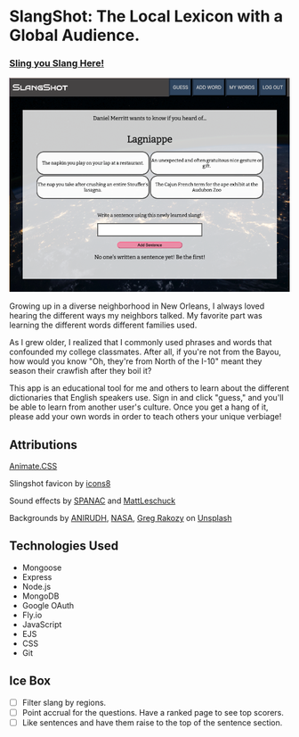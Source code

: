 # SlangShot: The Local Lexicon with a Global Audience.
### [Sling you Slang Here!](https://slangshot.fly.dev/)
<img width="1440" alt="Screenshot of SlangShot" src="public/assets/images/screenshot.png">

Growing up in a diverse neighborhood in New Orleans, I always loved hearing the different ways my neighbors talked. My favorite part was learning the different words different families used. 

As I grew older, I realized that I commonly used phrases and words that confounded my college classmates. After all, if you're not from the Bayou, how would you know "Oh, they're from North of the I-10" meant they season their crawfish after they boil it?

This app is an educational tool for me and others to learn about the different dictionaries that English speakers use. Sign in and click "guess," and you'll be able to learn from another user's culture. Once you get a hang of it, please add your own words in order to teach others your unique verbiage!

## Attributions

[Animate.CSS](animate.style)

Slingshot favicon by [icons8](https://icons8.com/icons/set/slingshot)

Sound effects by [SPANAC](https://www.freesoundslibrary.com/sike-sound-effect/) and [MattLeschuck](https://pixabay.com/sound-effects/success-bell-6776/)


Backgrounds by <a href="https://unsplash.com/pt-br/@lanirudhreddy?utm_source=unsplash&utm_medium=referral&utm_content=creditCopyText">ANIRUDH</a>, <a href="https://unsplash.com/@nasa?utm_source=unsplash&utm_medium=referral&utm_content=creditCopyText">NASA</a>, <a href="https://unsplash.com/@grakozy?utm_source=unsplash&utm_medium=referral&utm_content=creditCopyText">Greg Rakozy</a> on <a href="https://unsplash.com/images/nature/earth?utm_source=unsplash&utm_medium=referral&utm_content=creditCopyText">Unsplash</a>


## Technologies Used
- Mongoose
- Express
- Node.js
- MongoDB
- Google OAuth
- Fly.io
- JavaScript
- EJS
- CSS
- Git

## Ice Box
- [ ] Filter slang by regions.
- [ ] Point accrual for the questions. Have a ranked page to see top scorers.
- [ ] Like sentences and have them raise to the top of the sentence section.